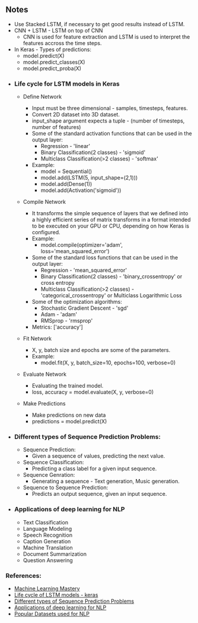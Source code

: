 ## Notes
- Use Stacked LSTM, if necessary to get good results instead of LSTM.
- CNN + LSTM - LSTM on top of CNN
  - CNN is used for feature extraction and LSTM is used to interpret the features accross the time steps.
- In Keras - Types of predictions:
  - model.predict(X)
  - model.predict_classes(X)
  - model.predict_proba(X)
- ### Life cycle for LSTM models in Keras
  - Define Network
    - Input must be three dimensional - samples, timesteps, features.
    - Convert 2D dataset into 3D dataset.
    - input_shape argument expects a tuple - (number of timesteps, number of features)
    - Some of the standard activation functions that can be used in the output layer:
      - Regression - 'linear'
      - Binary Classification(2 classes) - 'sigmoid'
      - Multiclass Classification(>2 classes) - 'softmax'
    - Example:
      - model = Sequential()
      - model.add(LSTM(5, input_shape=(2,1)))
      - model.add(Dense(1))
      - model.add(Activation('sigmoid'))
      
  - Compile Network
    - It transforms the simple sequence of layers that we defined into a highly efficient series of matrix transforms in a format intended to be executed on your GPU or CPU, depending on how Keras is configured.
    - Example:
      - model.compile(optimizer='adam', loss='mean_squared_error')
    - Some of the standard loss functions that can be used in the output layer:
      - Regression - 'mean_squared_error'
      - Binary Classification(2 classes) - 'binary_crossentropy' or cross entropy
      - Multiclass Classification(>2 classes) - 'categorical_crossentropy' or Multiclass Logarithmic Loss
    - Some of the optimization algorithms:
      - Stochastic Gradient Descent - 'sgd'
      - Adam - 'adam'
      - RMSprop - 'rmsprop'
    - Metrics: ['accuracy']
  - Fit Network
    - X, y, batch size and epochs are some of the parameters.
    - Example:
      - model.fit(X, y, batch_size=10, epochs=100, verbose=0)
  - Evaluate Network
    - Evaluating the trained model.
    - loss, accuracy = model.evaluate(X, y, verbose=0)
  - Make Predictions
    - Make predictions on new data
    - predictions = model.predict(X)
- ### Different types of Sequence Prediction Problems:
  - Sequence Prediction:
    - Given a sequence of values, predicting the next value.
  - Sequence Classification:
    - Predicting a class label for a given input sequence.
  - Sequence Genration:
    - Generating a sequence - Text generation, Music generation.
  - Sequence to Sequence Prediction:
    - Predicts an output sequence, given an input sequence.
- ### Applications of deep learning for NLP
  - Text Classification
  - Language Modeling
  - Speech Recognition
  - Caption Generation
  - Machine Translation
  - Document Summarization
  - Question Answering
 
### References:
- [Machine Learning Mastery](https://machinelearningmastery.com/)
- [Life cycle of LSTM models - keras](https://machinelearningmastery.com/5-step-life-cycle-long-short-term-memory-models-keras/)
- [Different types of Sequence Prediction Problems](https://machinelearningmastery.com/sequence-prediction/)
- [Applications of deep learning for NLP](https://machinelearningmastery.com/applications-of-deep-learning-for-natural-language-processing/)
- [Popular Datasets used for NLP](https://machinelearningmastery.com/datasets-natural-language-processing/)

